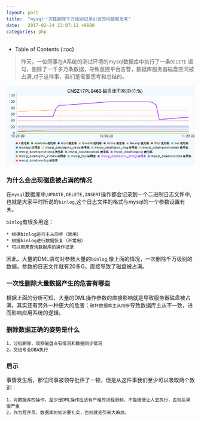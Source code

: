 ```yaml
---
layout: post
title:  "mysql一次性删除千万级别记录引发的问题和思考"
date:	2017-02-24 13:07:11 +0800
categories: php
---
```


* Table of Contents
{:toc}

> 昨天，一位同事在A系统的测试环境的mysql数据库中执行了一条`DELETE` 语句，删除了一千多万条数据，导致监控平台告警，数据库服务器磁盘空间被占满,对于这件事，我们是需要思考和总结的。

 ![](/image/mysqlDelete.PNG)

### 为什么会出现磁盘被占满的情况
	
 在`mysql`数据库中,`UPDATE,DELETE,INSERT`操作都会记录到一个二进制日志文件中,也就是大家平时所说的`binlog`,这个日志文件的格式与mysql的一个参数设置有关。

 `binlog`有很多用途：

	* 根据binlog进行主从同步（常用）
	* 根据binlog进行数据恢复（不常用）
	* 可以用来查询数据库的操作记录

 因此，大量的DML语句对参数大量的`binlog`,像上面的情况，一次删除千万级别的数据，参数的日志文件就有20多G，直接导致了磁盘被占满。
 
### 一次性删除大量数据产生的危害有哪些

 根据上面的分析可知，大量的DML操作参数的直接影响就是导致服务器磁盘被占满，其实还有另外一种更大的危害：`破坏数据库主从同步`导致数据库主从不一致，进而影响应用系统的逻辑。

### 删除数据正确的姿势是什么

	1，分批删除，观察磁盘占有情况和数据同步情况
	2，交给专业DBA执行

### 启示

 事情发生后，那位同事被领导批评了一顿，但是从这件事我们至少可以吸取两个教训：
	
	1，对数据库的操作，至少是DML操作应该有严格的流程限制，不能随便让人去执行，否则后果很严重
	2，作为程序员，数据库的知识要扎实，否则就会引来大麻烦。
